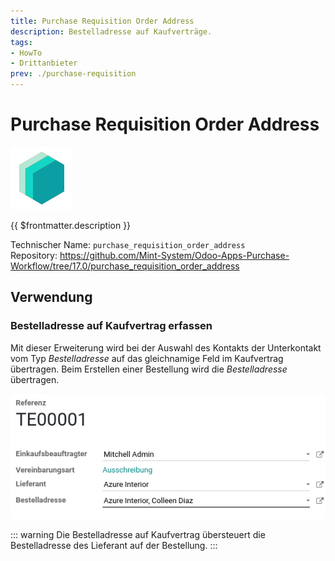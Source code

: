 ```yaml
---
title: Purchase Requisition Order Address
description: Bestelladresse auf Kaufverträge.
tags:
- HowTo
- Drittanbieter
prev: ./purchase-requisition
---
```

# Purchase Requisition Order Address
![icon_oms_box](attachments/icons_odoo_mint_system.png)

{{ $frontmatter.description }}

Technischer Name: `purchase_requisition_order_address`\
Repository: <https://github.com/Mint-System/Odoo-Apps-Purchase-Workflow/tree/17.0/purchase_requisition_order_address>

## Verwendung

### Bestelladresse auf Kaufvertrag erfassen

Mit dieser Erweiterung wird bei der Auswahl des Kontakts der Unterkontakt vom Typ *Bestelladresse* auf das gleichnamige Feld im Kaufvertrag übertragen. Beim Erstellen einer Bestellung wird die *Bestelladresse* übertragen.

![](attachments/Purchase%20Requisition%20Order%20Address.png)

::: warning
Die Bestelladresse auf Kaufvertrag übersteuert die Bestelladresse des Lieferant auf der Bestellung.
:::